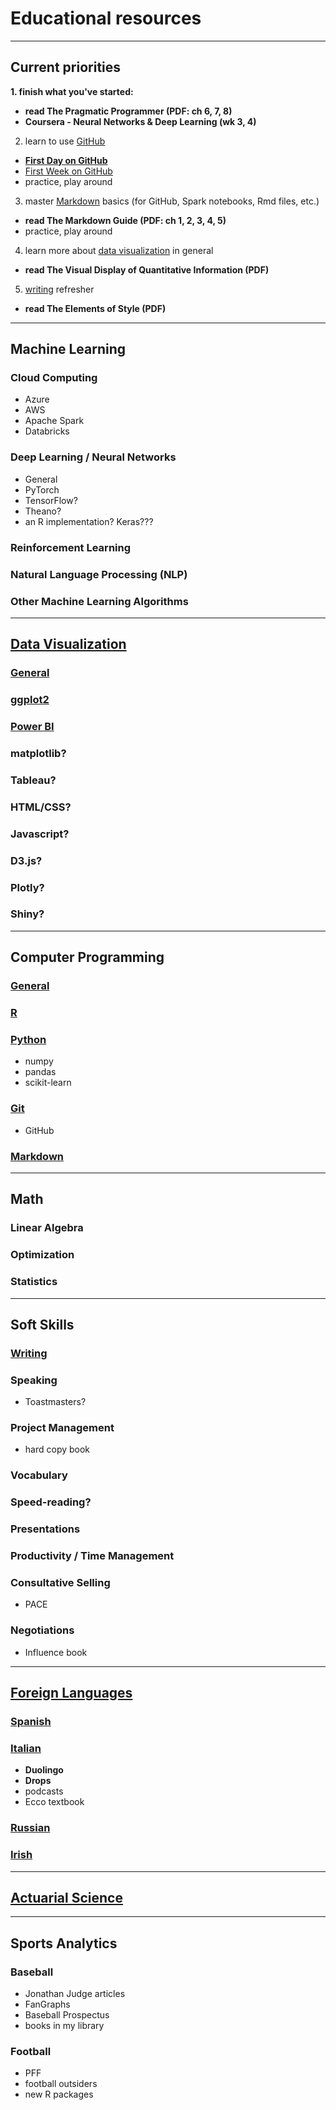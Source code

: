 # Educational resources

---

## Current priorities
**1. finish what you've started:**
  - **read The Pragmatic Programmer (PDF: ch 6, 7, 8)**
  - **Coursera - Neural Networks & Deep Learning (wk 3, 4)**
2. learn to use [GitHub](https://github.com/adilw893/education/tree/main/git)
  - **[First Day on GitHub](https://lab.github.com/githubtraining/first-day-on-github)**
  - [First Week on GitHub](https://lab.github.com/githubtraining/first-week-on-github)
  - practice, play around
3. master [Markdown](https://github.com/adilw893/education/tree/main/markdown) basics (for GitHub, Spark notebooks, Rmd files, etc.)
  - **read The Markdown Guide (PDF: ch 1, 2, 3, 4, 5)**
  - practice, play around
4. learn more about [data visualization](https://github.com/adilw893/education/tree/main/data-visualization) in general
  - **read The Visual Display of Quantitative Information (PDF)**
5. [writing](https://github.com/adilw893/education/tree/main/writing) refresher
  - **read The Elements of Style (PDF)**

---

## Machine Learning
### Cloud Computing
- Azure
- AWS
- Apache Spark
- Databricks
### Deep Learning / Neural Networks
- General
- PyTorch
- TensorFlow?
- Theano?
- an R implementation? Keras???
### Reinforcement Learning
### Natural Language Processing (NLP)
### Other Machine Learning Algorithms

---

## [Data Visualization](https://github.com/adilw893/education/tree/main/data-visualization)
### [General](https://github.com/adilw893/education/tree/main/data-visualization/general)
### [ggplot2](https://github.com/adilw893/education/tree/main/data-visualization/ggplot2)
### [Power BI](https://github.com/adilw893/education/tree/main/data-visualization/power-bi)
### matplotlib?
### Tableau?
### HTML/CSS?
### Javascript?
### D3.js?
### Plotly?
### Shiny?


---

## Computer Programming
### [General](https://github.com/adilw893/education/tree/main/computer-programming)
### [R](https://github.com/adilw893/education/tree/main/r-programming)
### [Python](https://github.com/adilw893/education/tree/main/python)
- numpy
- pandas
- scikit-learn
### [Git](https://github.com/adilw893/education/tree/main/git)
- GitHub
### [Markdown](https://github.com/adilw893/education/tree/main/markdown)

---

## Math
### Linear Algebra
### Optimization
### Statistics

---

## Soft Skills
### [Writing](https://github.com/adilw893/education/tree/main/writing)
### Speaking
- Toastmasters?
### Project Management
- hard copy book
### Vocabulary
### Speed-reading?
### Presentations
### Productivity / Time Management
### Consultative Selling
- PACE
### Negotiations
- Influence book


---

## [Foreign Languages](https://github.com/adilw893/education/tree/main/foreign-languages)
### [Spanish](https://github.com/adilw893/education/tree/main/foreign-languages/spanish)
### [Italian](https://github.com/adilw893/education/tree/main/foreign-languages/italian)
- **Duolingo**
- **Drops**
- podcasts
- Ecco textbook
### [Russian](https://github.com/adilw893/education/tree/main/foreign-languages/russian)
### [Irish](https://github.com/adilw893/education/tree/main/foreign-languages/irish)

---

## [Actuarial Science](https://github.com/adilw893/education/blob/main/actuarial-science)

---

## Sports Analytics
### Baseball
- Jonathan Judge articles
- FanGraphs
- Baseball Prospectus
- books in my library

### Football
- PFF
- football outsiders
- new R packages
